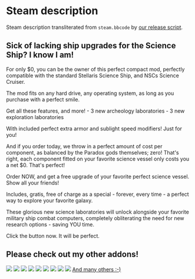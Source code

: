 # Steam description

[//]: # (start)
Steam description transliterated from `steam.bbcode` by [our release script](https://raw.githubusercontent.com/stellaris-mods/scripts/master/stlrel).

## **Sick of lacking ship upgrades for the Science Ship? I know I am\!**
For only $0, you can be the owner of this perfect compact mod, perfectly compatible with the standard Stellaris Science Ship, and NSCs Science Cruiser\.

The mod fits on any hard drive, any operating system, as long as you purchase with a perfect smile\.

Get all these features, and more\!
\- 3 new archeology laboratories
\- 3 new exploration laboratories

With included perfect extra armor and sublight speed modifiers\! Just for you\!

And if you order today, we throw in a perfect amount of cost per component, as balanced by the Paradox gods themselves; zero\!
That's right, each component fitted on your favorite science vessel only costs you a net $0\. That's perfect\!

Order NOW, and get a free upgrade of your favorite perfect science vessel\. Show all your friends\!

Includes, gratis, free of charge as a special \- forever, every time \- a perfect way to explore your favorite galaxy\.

These glorious new science laboratories will unlock alongside your favorite military ship combat computers, completely
obliterating the need for new research options \- saving YOU time\.

Click the button now\. It will be perfect\.

## Please check out my other addons\!
[![](http://i\.imgur\.com/XLkY9rP\.png)](http://steamcommunity\.com/sharedfiles/filedetails/?id=786514324) [![](http://i\.imgur\.com/HB3mzUd\.png)](http://steamcommunity\.com/sharedfiles/filedetails/?id=790840932)
[![](http://i\.imgur\.com/QbwKam7\.png)](http://steamcommunity\.com/sharedfiles/filedetails/?id=787280885) [![](http://i\.imgur\.com/Qowgmu2\.png)](http://steamcommunity\.com/sharedfiles/filedetails/?id=785719197)
[![](http://i\.imgur\.com/557d0qz\.png)](http://steamcommunity\.com/sharedfiles/filedetails/?id=776095610) [![](http://i\.imgur\.com/c85HK9A\.png)](http://steamcommunity\.com/sharedfiles/filedetails/?id=785582857)
[![](http://i\.imgur\.com/hGJdX51\.png)](http://steamcommunity\.com/sharedfiles/filedetails/?id=779729987) [![](http://i\.imgur\.com/HmbP3Gd\.png)](http://steamcommunity\.com/sharedfiles/filedetails/?id=796214744)
[![](http://i\.imgur\.com/IVM6B6g\.png)](http://steamcommunity\.com/sharedfiles/filedetails/?id=799159083)
[And many others :\-)](http://steamcommunity\.com/workshop/filedetails/?id=779739023)

[//]: # (stop)
